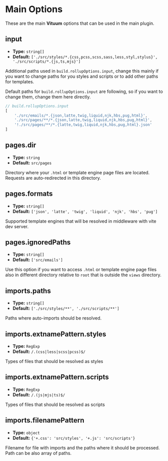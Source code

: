 # Main Options

These are the main **Vituum** options that can be used in the main plugin.

## input

- **Type:** `string[]`
- **Default:** `['./src/styles/*.{css,pcss,scss,sass,less,styl,stylus}', './src/scripts/*.{js,ts,mjs}']`

Additional paths used in `build.rollupOptions.input`, change this mainly if you want to change paths for you styles and scripts or to add other paths for templates.

Default paths for `build.rollupOptions.input` are following, so if you want to change them, change them here directly.
```javascript
// build.rollupOptions.input
[
    './src/emails/*.{json,latte,twig,liquid,njk,hbs,pug,html}',
    './src/pages/**/*.{json,latte,twig,liquid,njk,hbs,pug,html}',
    '!./src/pages/**/*.{latte,twig,liquid,njk,hbs,pug,html}.json'
]
```


## pages.dir

- **Type:** `string`
- **Default:** `src/pages`

Directory where your `.html` or template engine page files are located. Requests are auto-redirected in this directory.

## pages.formats

- **Type:** `string[]`
- **Default:** `['json', 'latte', 'twig', 'liquid', 'njk', 'hbs', 'pug']`

Supported template engines that will be resolved in middleware with vite dev server.

## pages.ignoredPaths

- **Type:** `string[]`
- **Default:** `['src/emails']`

Use this option if you want to access `.html` or template engine page files also in different directory relative to `root` that is outside the `views` directory.

## imports.paths

- **Type:** `string[]`
- **Default:** `['./src/styles/**', './src/scripts/**']`

Paths where auto-imports should be resolved.


## imports.extnamePattern.styles

- **Type:** `RegExp`
- **Default:** `/.(css|less|scss|pcss)$/`

Types of files that should be resolved as styles

## imports.extnamePattern.scripts

- **Type:** `RegExp`
- **Default:** `/.(js|mjs|ts)$/`

Types of files that should be resolved as scripts

## imports.filenamePattern

- **Type:** `object`
- **Default:** `{'+.css': 'src/styles', '+.js': 'src/scripts'}`

Filename for file with imports and the paths where it should be processed. Path can be also array of paths.
